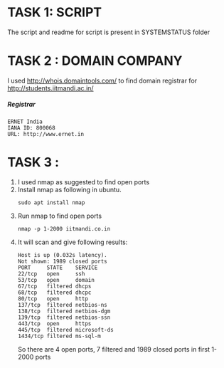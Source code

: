 # TASK 1: SCRIPT
The script and readme for script is present in SYSTEMSTATUS folder
# TASK 2 : DOMAIN COMPANY
I used http://whois.domaintools.com/ to find domain registrar for http://students.iitmandi.ac.in/
##### Registrar
```
ERNET India
IANA ID: 800068
URL: http://www.ernet.in
```
# TASK 3 :
1. I used nmap as suggested to find open ports
2. Install nmap as following in ubuntu.
    ```
    sudo apt install nmap
    ```
3. Run nmap to find open ports
    ```
    nmap -p 1-2000 iitmandi.co.in
    ```
4. It will scan and give following results:
    ```
    Host is up (0.032s latency).
    Not shown: 1989 closed ports
    PORT     STATE    SERVICE
    22/tcp   open     ssh
    53/tcp   open     domain
    67/tcp   filtered dhcps
    68/tcp   filtered dhcpc
    80/tcp   open     http
    137/tcp  filtered netbios-ns
    138/tcp  filtered netbios-dgm
    139/tcp  filtered netbios-ssn
    443/tcp  open     https
    445/tcp  filtered microsoft-ds
    1434/tcp filtered ms-sql-m
    ```
    So there are 4 open ports, 7 filtered and 1989 closed ports in first 1-2000 ports
